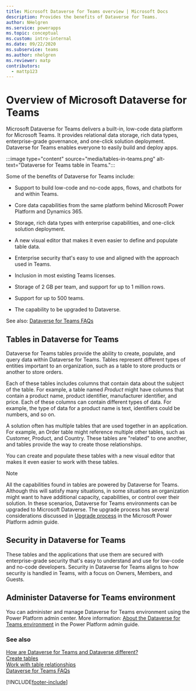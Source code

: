 ```yaml
---
title: Microsoft Dataverse for Teams overview | Microsoft Docs
description: Provides the benefits of Dataverse for Teams.
author: NHelgren
ms.service: powerapps
ms.topic: conceptual
ms.custom: intro-internal
ms.date: 09/22/2020
ms.subservice: teams
ms.author: nhelgren
ms.reviewer: matp
contributors:
  - mattp123
---
```

# Overview of Microsoft Dataverse for Teams

Microsoft Dataverse for Teams delivers a built-in, low-code data platform for Microsoft Teams. It provides relational data storage, rich data types, enterprise-grade governance, and one-click solution deployment. Dataverse for Teams enables everyone to easily build and deploy apps.

:::image type="content" source="media/tables-in-teams.png" alt-text="Dataverse for Teams table in Teams.":::

Some of the benefits of Dataverse for Teams include:

- Support to build low-code and no-code apps, flows, and chatbots for and within Teams.

- Core data capabilities from the same platform behind Microsoft Power Platform and Dynamics 365.

- Storage, rich data types with enterprise capabilities, and one-click solution deployment.

- A new visual editor that makes it even easier to define and populate table data.

- Enterprise security that's easy to use and aligned with the approach used in Teams.

- Inclusion in most existing Teams licenses.

- Storage of 2 GB per team, and support for up to 1 million rows.

- Support for up to 500 teams.

- The capability to be upgraded to Dataverse.

See also: [Dataverse for Teams FAQs](data-platform-faqs.md)

## Tables in Dataverse for Teams

Dataverse for Teams tables provide the ability to create, populate, and query data within Dataverse for Teams. Tables represent different types of entities important to an organization, such as a table to store products or another to store orders.  

Each of these tables includes columns that contain data about the subject of the table. For example, a table named *Product* might have columns that contain a product name, product identifier, manufacturer identifier, and price. Each of these columns can contain different types of data. For example, the type of data for a product name is text, identifiers could be numbers, and so on.

A solution often has multiple tables that are used together in an application. For example, an Order table might reference multiple other tables, such as Customer, Product, and Country. These tables are "related" to one another, and tables provide the way to create those relationships.

You can create and populate these tables with a new visual editor that makes it even easier to work with these tables.

> [!NOTE]
> All the capabilities found in tables are powered by Dataverse for Teams. Although this will satisfy many situations, in some situations an organization might want to have additional capacity, capabilities, or control over their solution. In these scenarios, Dataverse for Teams environments can be upgraded to Microsoft Dataverse. The upgrade process has several considerations discussed in [Upgrade process](/power-platform/admin/about-teams-environment#upgrade-process) in the Microsoft Power Platform admin guide.

## Security in Dataverse for Teams

These tables and the applications that use them are secured with enterprise-grade security that's easy to understand and use for low-code and no-code developers. Security in Dataverse for Teams aligns to how security is handled in Teams, with a focus on Owners, Members, and Guests.

## Administer Dataverse for Teams environment

You can administer and manage Dataverse for Teams environment using the Power Platform admin center. More information: [About the Dataverse for Teams environment](/power-platform/admin/about-teams-environment) in the Power Platform admin guide.

### See also

[How are Dataverse for Teams and Dataverse different?](data-platform-compare.md) <br />
[Create tables](create-table.md)<br/>
[Work with table relationships](relationships-table.md)<br/>
[Dataverse for Teams FAQs](data-platform-faqs.md)


[!INCLUDE[footer-include](../includes/footer-banner.md)]